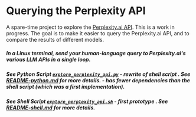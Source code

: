 <!-- markdownlint-disable MD001 MD022 MD026  -->
# Querying the Perplexity API

A spare-time project to explore the [Perplexity.ai API](https://blog.perplexity.ai/blog/introducing-pplx-online-llms).  This is a work in progress.  The goal is to make it easier to query the Perplexity.ai API, and to compare the results of different models.

##### In a Linux terminal, send your human-language query to Perplexity.ai's various LLM APIs  in a single loop.  

##### See Python Script [`explore_perplexity_api.py`](explore_perplexity_api.py) - rewrite of shell script . See [README-python.md](README-python.md) for more details.  - has fewer dependencies than the shell script (which was a first implementation).

##### See Shell Script [`explore_perplexity_api.sh`](explore_perplexity_api.sh) - first prototype . See [README-shell.md](README-shell.md) for more details.

